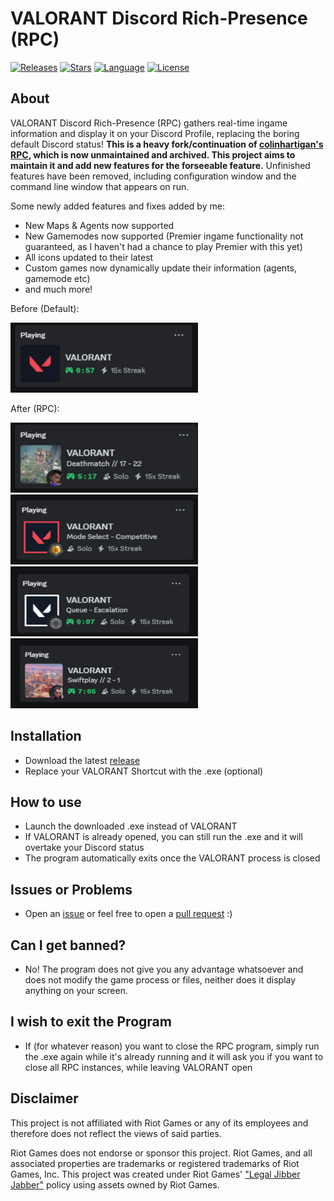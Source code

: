 # VALORANT Discord Rich-Presence (RPC)

[![Releases][releases-shield]][releases-url]
[![Stars][stars-shield]][stars-url]
[![Language][language-shield]][language-url]
[![License][license-shield]][license-url]

## About
  VALORANT Discord Rich-Presence (RPC) gathers real-time ingame information and display it on your Discord Profile, replacing the boring default Discord status! **This is a heavy fork/continuation of [colinhartigan's RPC](https://github.com/colinhartigan/valorant-rpc), which is now unmaintained and archived. This project aims to maintain it and add new features for the forseeable feature.** Unfinished features have been removed, including configuration window and the command line window that appears on run.
  
Some newly added features and fixes added by me:
  - New Maps & Agents now supported
  - New Gamemodes now supported (Premier ingame functionality not guaranteed, as I haven't had a chance to play Premier with this yet)
  - All icons updated to their latest
  - Custom games now dynamically update their information (agents, gamemode etc)
  - and much more!

Before (Default):

<a>
  <img src="Demos/before.png" alt="Before Demo" width="300" height="112">
<a/>

After (RPC):

<p>
<img src="Demos/after1.png" alt="After Demo 1" width="300" height="112">
<img src="Demos/after2.png" alt="After Demo 2" width="300" height="112">
<img src="Demos/after3.png" alt="After Demo 3" width="300" height="112">
<img src="Demos/after4.png" alt="After Demo 4" width="300" height="112">
</p>
  

## Installation
  - Download the latest [release](https://github.com/KEA12/valorant-rpc/releases/latest)
  - Replace your VALORANT Shortcut with the .exe (optional)


## How to use
  - Launch the downloaded .exe instead of VALORANT
  - If VALORANT is already opened, you can still run the .exe and it will overtake your Discord status
  - The program automatically exits once the VALORANT process is closed


## Issues or Problems
  - Open an [issue](https://github.com/KEA12/valorant-rpc/issues) or feel free to open a [pull request](https://github.com/KEA12/valorant-rpc/pulls) :)


## Can I get banned?
  - No! The program does not give you any advantage whatsoever and does not modify the game process or files, neither does it display anything on your screen.
    

## I wish to exit the Program
  - If (for whatever reason) you want to close the RPC program, simply run the .exe again while it's already running and it will ask you if you want to close all RPC instances, while leaving VALORANT open


## Disclaimer
 This project is not affiliated with Riot Games or any of its employees and therefore does not reflect the views of said parties.
 
 Riot Games does not endorse or sponsor this project. Riot Games, and all associated properties are trademarks or registered trademarks of Riot Games, Inc.
 This project was created under Riot Games' ["Legal Jibber Jabber"](https://www.riotgames.com/en/legal) policy using assets owned by Riot Games.



[stars-shield]: https://img.shields.io/github/stars/KEA12/valorant-rpc?style=for-the-badge&logo=github
[stars-url]: https://github.com/KEA12/valorant-rpc/stargazers
[releases-shield]: https://img.shields.io/github/downloads/KEA12/valorant-rpc/total?style=for-the-badge
[releases-url]: https://github.com/KEA12/valorant-rpc/releases
[license-shield]: https://img.shields.io/github/license/KEA12/valorant-rpc?style=for-the-badge
[license-url]: https://github.com/KEA12/valorant-rpc?tab=MIT-1-ov-file
[language-shield]: https://img.shields.io/github/languages/top/KEA12/valorant-rpc?logo=python&logoColor=yellow&style=for-the-badge
[language-url]: https://www.python.org/



